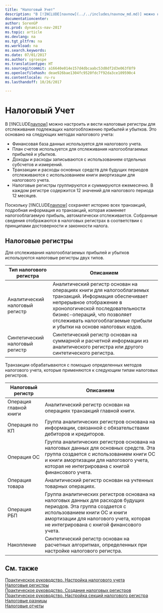 ```yaml
---
title: "Налоговый Учет"
description: "В [!INCLUDE[navnow](../../includes/navnow_md.md)] можно настроить и вести налоговые регистры для отслеживания подлежащих налогообложению прибылей и убытков."
documentationcenter: 
author: SorenGP
ms.prod: dynamics-nav-2017
ms.topic: article
ms.devlang: na
ms.tgt_pltfrm: na
ms.workload: na
ms.search.keywords: 
ms.date: 07/01/2017
ms.author: sgroespe
ms.translationtype: HT
ms.sourcegitcommit: a16640e014e157d4dbcaabc53d0df2d3e063f8f9
ms.openlocfilehash: deae926bae1304fc9520fdc7f92da3ce109590c4
ms.contentlocale: ru-ru
ms.lasthandoff: 10/26/2017

---
```

# <a name="tax-accounting"></a>Налоговый Учет
В [!INCLUDE[navnow](../../includes/navnow_md.md)] можно настроить и вести налоговые регистры для отслеживания подлежащих налогообложению прибылей и убытков. Это основано на следующих методах налогового учета:  

- Финансовая база данных используется для налогового учета.  
- План счетов используется для отслеживания налогооблагаемых прибылей и убытков.  
- Доходы и расходы записываются с использованием отдельных субсчетов и измерений.  
- Транзакции и расходы основных средств для будущих периодов отслеживаются с использованием книги амортизации для налогового учета.  
- Налоговые регистры группируются и суммируются ежемесячно. В каждом регистре содержится 12 значений для налогового периода 12 месяцев.  

Поскольку [!INCLUDE[navnow](../../includes/navnow_md.md)] сохраняет историю всех транзакций, подробная информация из транзакций, которая изменяет налогооблагаемую прибыль, автоматически отслеживается. Собранные сведения отображаются в налоговых регистрах в соответствии с принципами достоверности и законности налога.  

## <a name="tax-registers"></a>Налоговые регистры  
Для отслеживания налогооблагаемых прибылей и убытков используются налоговые регистры двух типов.  

|Тип налогового регистра|Описанием|  
|-----------------------|---------------------------------------|  
|Аналитический налоговый регистр|Аналитический регистр основан на операциях книги для налогооблагаемых транзакций. Информация обеспечивает непрерывное отображение в хронологической последовательности бизнес-операций, что позволяет отслеживать налогооблагаемые прибыли и убытки на основе налоговых кодов.|  
|Синтетический налоговый регистр|Синтетический регистр основан на суммарной и расчетной информации из аналитического регистра или другого синтетического регистра.|  

Транзакции обрабатываются с помощью определенных методов налогового учета, которые применяются к следующим типам налоговых регистров.  

|Налоговый регистр|Описанием|  
|------------------|---------------------------------------|  
|Операция главной книги|Аналитический регистр основан на операциях транзакций главной книги.|  
|Операция по КП|Группа аналитических регистров основана на информации, связанной с обязательствами дебиторов и кредиторов.|  
|Операция ОС|Группа аналитических регистров основана на налоговых данных для основных средств. Эта группа создается с использованием книги ОС и книги амортизации для налогового учета, которая не интегрирована с книгой финансового учета.|  
|Операция товара|Аналитический регистр основан на учтенных товарных операциях.|  
|Операция РБП|Группа аналитических регистров основана на налоговых данных для расходов будущих периодов. Эта группа создается с использованием книги ОС и книги амортизации для налогового учета, которая не интегрирована с книгой финансового учета.|  
|Накопление|Синтетический регистр основан на расчетных алгоритмах, определенных при настройке налогового регистра.|  

## <a name="see-also"></a>См. также  
 [Практическое руководство. Настройка налогового учета](how-to-set-up-tax-accounting.md)   
 [Налоговые регистры](tax-registers.md)   
 [Практическое руководство. Создание налоговых регистров](how-to-create-tax-registers.md)   
 [Практическое руководство. Настройка секций налогового регистра](how-to-set-up-tax-register-sections.md)   
 [Налоговые разницы](tax-differences.md)   
 [Налоговые отчеты](assetId:///e42ca8e7-1cee-4fb8-9f71-e596f29cabc3)

